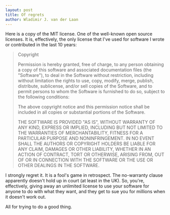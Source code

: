 ```yaml
---
layout: post
title: Of regrets
author: Wladimir J. van der Laan
---
```


Here is a copy of the MIT license. One of the well-known open source licenses. It is, effectively, the only license that I've used for software I wrote or contributed in the last 10 years:

> Copyright <YEAR> <COPYRIGHT HOLDER>
>
> Permission is hereby granted, free of charge, to any person obtaining a copy of this software and associated documentation files (the "Software"), to deal in the Software without restriction, including without limitation the rights to use, copy, modify, merge, publish, distribute, sublicense, and/or sell copies of the Software, and to permit persons to whom the Software is furnished to do so, subject to the following conditions:
>
> The above copyright notice and this permission notice shall be included in all copies or substantial portions of the Software.
> 
> THE SOFTWARE IS PROVIDED "AS IS", WITHOUT WARRANTY OF ANY KIND, EXPRESS OR IMPLIED, INCLUDING BUT NOT LIMITED TO THE WARRANTIES OF MERCHANTABILITY, FITNESS FOR A PARTICULAR PURPOSE AND NONINFRINGEMENT. IN NO EVENT SHALL THE AUTHORS OR COPYRIGHT HOLDERS BE LIABLE FOR ANY CLAIM, DAMAGES OR OTHER LIABILITY, WHETHER IN AN ACTION OF CONTRACT, TORT OR OTHERWISE, ARISING FROM, OUT OF OR IN CONNECTION WITH THE SOFTWARE OR THE USE OR OTHER DEALINGS IN THE SOFTWARE.

I strongly regret it. It is a fool's game in retrospect. The no-warranty clause apparently doesn't hold up in court (at least in the UK). So, you're, effectively, giving away an unlimited license to use your software for anyone to do with what they want, and they get to sue you for millions when it doesn't work out.

All for trying to do a good thing.
